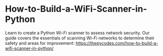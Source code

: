 # How-to-Build-a-WiFi-Scanner-in-Python
Learn to create a Python Wi-Fi scanner to assess network security. Our guide covers the essentials of scanning Wi-Fi networks to determine their safety and areas for improvement: https://thepycodes.com/how-to-build-a-wifi-scanner-in-python/
